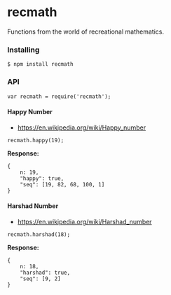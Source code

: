 # recmath
Functions from the world of recreational mathematics.

### Installing

    $ npm install recmath

### API

```
var recmath = require('recmath');
```

#### Happy Number

- https://en.wikipedia.org/wiki/Happy_number

```
recmath.happy(19);
```

**Response:**
```
{
    n: 19,
    "happy": true,
    "seq": [19, 82, 68, 100, 1]
}
```

#### Harshad Number

- https://en.wikipedia.org/wiki/Harshad_number

```
recmath.harshad(18);
```

**Response:**
```
{
    n: 18,
    "harshad": true,
    "seq": [9, 2]
}
```
